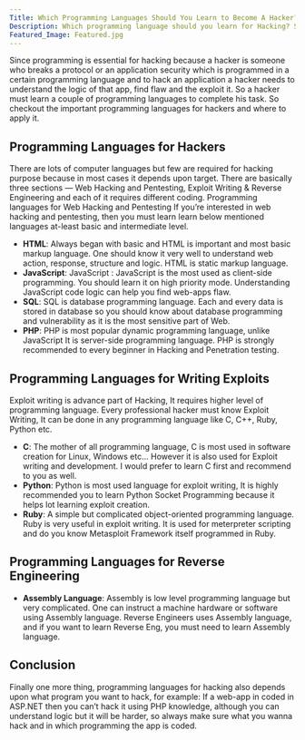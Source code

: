 ```yaml
---
Title: Which Programming Languages Should You Learn to Become A Hacker?
Description: Which programming language should you learn for Hacking? Since programming is essential for hacking because a hacker is someone who breaks security and apps.
Featured_Image: Featured.jpg
---
```


Since programming is essential for hacking because a hacker is someone who breaks a protocol or an application security which is programmed in a certain programming language and to hack an application a hacker needs to understand the logic of that app, find flaw and the exploit it. So a hacker must learn a couple of programming languages to complete his task. So checkout the important programming languages for hackers and where to apply it.

## Programming Languages for Hackers

There are lots of computer languages but few are required for hacking purpose because in most cases it depends upon target. There are basically three sections ― Web Hacking and Pentesting, Exploit Writing & Reverse Engineering and each of it requires different coding.
Programming languages for Web Hacking and Pentesting
If you’re interested in web hacking and pentesting, then you must learn learn below mentioned languages at-least basic and intermediate level.

- **HTML**: Always began with basic and HTML is important and most basic markup language. One should know it very well to understand web action, response, structure and logic. HTML is static markup language.
- **JavaScript**: JavaScript : JavaScript is the most used as client-side programming. You should learn it on high priority mode. Understanding JavaScript code logic can help you find web-apps flaw.
- **SQL**: SQL is database programming language. Each and every data is stored in database so you should know about database programming and vulnerability as it is the most sensitive part of Web.
- **PHP**: PHP is most popular dynamic programming language, unlike JavaScript It is server-side programming language. PHP is strongly recommended to every beginner in Hacking and Penetration testing.

## Programming Languages for Writing Exploits

Exploit writing is advance part of Hacking, It requires higher level of programming language. Every professional hacker must know Exploit Writing, It can be done in any programming language like C, C++, Ruby, Python etc.

- **C**: The mother of all programming language, C is most used in software creation for Linux, Windows etc… However it is also used for Exploit writing and development. I would prefer to learn C first and recommend to you as well.
- **Python**: Python is most used language for exploit writing, It is highly recommended you to learn Python Socket Programming because it helps lot learning exploit creation.
- **Ruby**: A simple but complicated object-oriented programming language. Ruby is very useful in exploit writing. It is used for meterpreter scripting and do you know Metasploit Framework itself programmed in Ruby.

## Programming Languages for Reverse Engineering

- **Assembly Language**: Assembly is low level programming language but very complicated. One can instruct a machine hardware or software using Assembly language. Reverse Engineers uses Assembly language, and if you want to learn Reverse Eng, you must need to learn Assembly language.

## Conclusion

Finally one more thing, programming languages for hacking also depends upon what program you want to hack, for example: If a web-app in coded in ASP.NET then you can’t hack it using PHP knowledge, although you can understand logic but it will be harder, so always make sure what you wanna hack and in which programming the app is coded.
